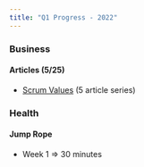```yaml
---
title: "Q1 Progress - 2022"
---
```

### Business
#### Articles (5/25)
- [Scrum Values](PSM_1/Scrum%20Values.md) (5 article series)

### Health
#### Jump Rope
- Week 1 => 30 minutes

